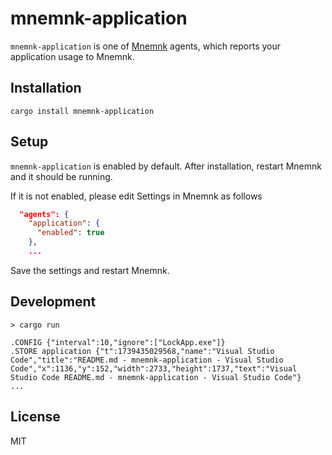 # mnemnk-application

`mnemnk-application` is one of [Mnemnk](https://github.com/mnemnk/mnemnk-app/) agents, which reports your application usage to Mnemnk.

## Installation

```shell
cargo install mnemnk-application
```

## Setup

`mnemnk-application` is enabled by default. After installation, restart Mnemnk and it should be running.

If it is not enabled, please edit Settings in Mnemnk as follows

```json
  "agents": {
    "application": {
      "enabled": true
    },
    ...
```

Save the settings and restart Mnemnk.

## Development

```shell
> cargo run

.CONFIG {"interval":10,"ignore":["LockApp.exe"]}
.STORE application {"t":1739435029568,"name":"Visual Studio Code","title":"README.md - mnemnk-application - Visual Studio Code","x":1136,"y":152,"width":2733,"height":1737,"text":"Visual Studio Code README.md - mnemnk-application - Visual Studio Code"}
...
```

## License

MIT
